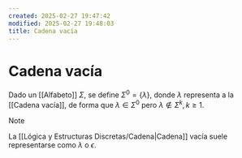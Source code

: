 ```yaml
---
created: 2025-02-27 19:47:42
modified: 2025-02-27 19:48:03
title: Cadena vacía
---
```


# Cadena vacía

Dado un [[Alfabeto]] $\Sigma$, se define $\Sigma^0 = \left\{ \lambda \right\}$, donde $\lambda$ representa a la [[Cadena vacía]], de forma que $\lambda \in \Sigma^0$ pero $\lambda \notin \Sigma^k, k \geq1$.

> [!note]
> La [[Lógica y Estructuras Discretas/Cadena|Cadena]] vacía suele representarse como $\lambda$ o $\epsilon$.
